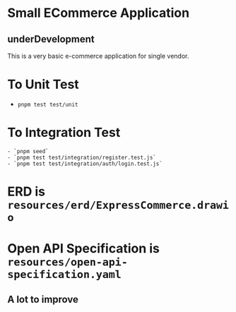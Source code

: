 # Small ECommerce Application
## underDevelopment

This is a very basic e-commerce application for single vendor.

# To Unit Test

   - `pnpm test test/unit`

# To Integration Test

    - `pnpm seed`
    - `pnpm test test/integration/register.test.js`
    - `pnpm test test/integration/auth/login.test.js`

# ERD is `resources/erd/ExpressCommerce.drawio` 
# Open API Specification is `resources/open-api-specification.yaml` 

## A lot to improve
